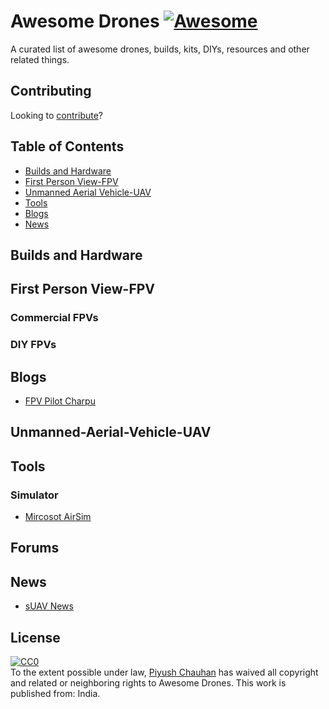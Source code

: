 # Awesome Drones [![Awesome](https://awesome.re/badge.svg)](https://awesome.re)

A curated list of awesome drones, builds, kits, DIYs, resources and other related things.

## Contributing
Looking to [contribute](contributing.md)?

## Table of Contents

* [Builds and Hardware](#Builds-and-Hardware)
* [First Person View-FPV](#First-Person-View-FPV)
* [Unmanned Aerial Vehicle-UAV](#Unmanned-Aerial-Vehicle-UAV)
* [Tools](#Tools)
* [Blogs](#Blogs)
* [News](#News)

## Builds and Hardware

## First Person View-FPV
### Commercial FPVs
### DIY FPVs

## Blogs
* [FPV Pilot Charpu](https://www.youtube.com/user/CharpuFPV/videos)

## Unmanned-Aerial-Vehicle-UAV
## Tools
### Simulator
- [Mircosot AirSim](https://github.com/microsoft/AirSim)

## Forums
## News
- [sUAV News](https://www.suasnews.com/)

## License
<p xmlns:dct="http://purl.org/dc/terms/" xmlns:vcard="http://www.w3.org/2001/vcard-rdf/3.0#">
  <a rel="license"
     href="http://creativecommons.org/publicdomain/zero/1.0/">
    <img src="http://i.creativecommons.org/p/zero/1.0/88x31.png" style="border-style: none;" alt="CC0" />
  </a>
  <br />
  To the extent possible under law,
  <a rel="dct:publisher"
     href="https://github.com/piyushchauhan/awesome-drones/">
    <span property="dct:title">Piyush Chauhan</span></a>
  has waived all copyright and related or neighboring rights to
  <span property="dct:title">Awesome Drones</span>.
This work is published from:
<span property="vcard:Country" datatype="dct:ISO3166"
      content="IN" about="https://github.com/piyushchauhan/awesome-drones/">
  India</span>.
</p>
